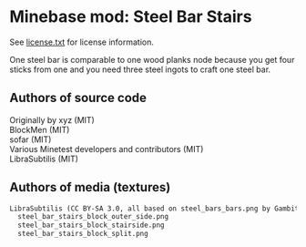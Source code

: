 Minebase mod: Steel Bar Stairs
==============================
See [license.txt](./license.txt) for license information.

One steel bar is comparable to one wood planks node because you get four sticks
from one and you need three steel ingots to craft one steel bar.

Authors of source code
----------------------
Originally by xyz (MIT)  
BlockMen (MIT)  
sofar (MIT)  
Various Minetest developers and contributors (MIT)  
LibraSubtilis (MIT)

Authors of media (textures)
---------------------------
```txt
LibraSubtilis (CC BY-SA 3.0, all based on steel_bars_bars.png by Gambit):
  steel_bar_stairs_block_outer_side.png
  steel_bar_stairs_block_stairside.png
  steel_bar_stairs_block_split.png
```

